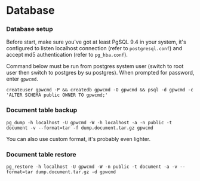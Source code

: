 # Database

### Database setup

Before start, make sure you've got at least PgSQL 9.4 in your system, it's configured to listen localhost connection (refer to `postgresql.conf`) and accept 
md5 authentication (refer to `pg_hba.conf`).

Command below must be run from postgres system user (switch to root user then switch to postgres by su postgres). When prompted for password, enter 
`gpwcmd`.

```
createuser gpwcmd -P && createdb gpwcmd -O gpwcmd && psql -d gpwcmd -c 'ALTER SCHEMA public OWNER TO gpwcmd;'
```

### Document table backup

```
pg_dump -h localhost -U gpwcmd -W -h localhost -a -n public -t document -v --format=tar -f dump.document.tar.gz gpwcmd
```
You can also use custom format, it's probably even lighter.

### Document table restore

```
pg_restore -h localhost -U gpwcmd -W -n public -t document -a -v --format=tar dump.document.tar.gz -d gpwcmd
```


